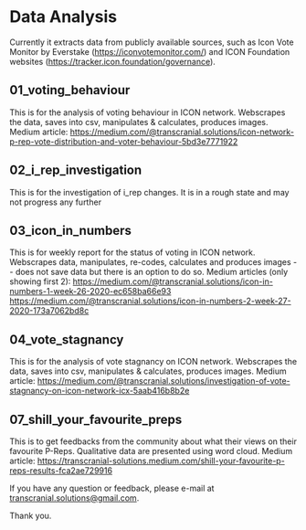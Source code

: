 # Data Analysis

Currently it extracts data from publicly available sources, such as 
Icon Vote Monitor by Everstake (https://iconvotemonitor.com/) and 
ICON Foundation websites (https://tracker.icon.foundation/governance).

## 01_voting_behaviour
This is for the analysis of voting behaviour in ICON network.
Webscrapes the data, saves into csv, manipulates & calculates, produces images.
Medium article: https://medium.com/@transcranial.solutions/icon-network-p-rep-vote-distribution-and-voter-behaviour-5bd3e7771922

## 02_i_rep_investigation
This is for the investigation of i_rep changes. It is in a rough state and may not progress any further

## 03_icon_in_numbers
This is for weekly report for the status of voting in ICON network.
Webscrapes data, manipulates, re-codes, calculates and produces images -- does not save data but there is an option to do so.
Medium articles (only showing first 2):
https://medium.com/@transcranial.solutions/icon-in-numbers-1-week-26-2020-ec658ba66e93
https://medium.com/@transcranial.solutions/icon-in-numbers-2-week-27-2020-173a7062bd8c

## 04_vote_stagnancy
This is for the analysis of vote stagnancy on ICON network.
Webscrapes the data, saves into csv, manipulates & calculates, produces images.
Medium article: https://medium.com/@transcranial.solutions/investigation-of-vote-stagnancy-on-icon-network-icx-5aab416b8b2e

## 07_shill_your_favourite_preps
This is to get feedbacks from the community about what their views on their favourite P-Reps.
Qualitative data are presented using word cloud.
Medium article: https://transcranial-solutions.medium.com/shill-your-favourite-p-reps-results-fca2ae729916

If you have any question or feedback, please e-mail at transcranial.solutions@gmail.com.

Thank you.
